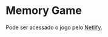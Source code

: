 # Memory Game

Pode ser acessado o jogo pelo [Netlify](https://app.netlify.com/sites/musical-rabanadas-553891/deploys/63b9f062cc976679d3181ede).